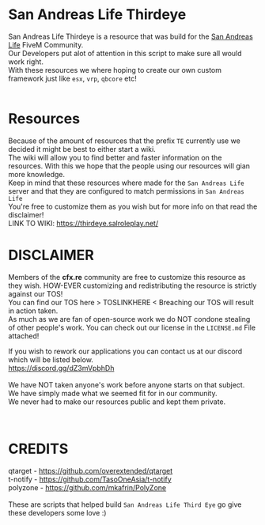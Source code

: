# San Andreas Life Thirdeye
San Andreas Life Thirdeye is a resource that was build for the [San Andreas Life](https://salroleplay.net/pages/discord) FiveM Community. <br>
Our Developers put alot of attention in this script to make sure all would work right. <br>
With these resources we where hoping to create our own custom framework just like `esx`, `vrp`, `qbcore` etc! <br>
<br>

# Resources
Because of the amount of resources that the prefix `TE` currently use we decided it might be best to either start a wiki. <br>
The wiki will allow you to find better and faster information on the resources. With this we hope that the people using our resources will gian more knowledge. <br>
Keep in mind that these resources where made for the `San Andreas Life` server and that they are configured to match permissions in `San Andreas Life` <br>
You're free to customize them as you wish but for more info on that read the disclaimer! 
<br>
LINK TO WIKI: https://thirdeye.salroleplay.net/
<br>

# DISCLAIMER
Members of the **cfx.re** community are free to customize this resource as they wish. HOW-EVER customizing and redistributing the resource is strictly against our TOS! <br>
You can find our TOS here > TOSLINKHERE < Breaching our TOS will result in action taken. <br>
As much as we are fan of open-source work we do NOT condone stealing of other people's work. You can check out our license in the `LICENSE.md` File attached! <br>

If you wish to rework our applications you can contact us at our discord which will be listed below. <br>
https://discord.gg/dZ3mVpbhDh
<br><br>
We have NOT taken anyone's work before anyone starts on that subject. <br>
We have simply made what we seemed fit for in our community. <br>
We never had to make our resources public and kept them private. <br>

<br>

# CREDITS
qtarget - https://github.com/overextended/qtarget <br>
t-notify - https://github.com/TasoOneAsia/t-notify <br>
polyzone - https://github.com/mkafrin/PolyZone <br>
<br>
These are scripts that helped build `San Andreas Life Third Eye` go give these developers some love :)
